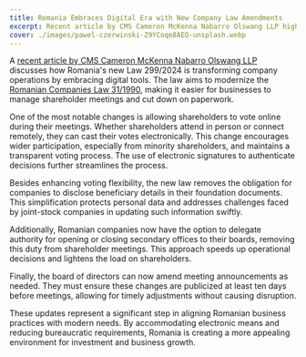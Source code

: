 ```yaml
---
title: Romania Embraces Digital Era with New Company Law Amendments
excerpt: Recent article by CMS Cameron McKenna Nabarro Olswang LLP highlights Romania's move to digitalize company processes.
cover: ./images/pawel-czerwinski-Z9YCoqe8AEQ-unsplash.webp
---
```


A [recent article by CMS Cameron McKenna Nabarro Olswang LLP](https://cms-lawnow.com/en/ealerts/2024/12/romania-amends-companies-law-to-digitalise-shareholders-meetings?utm_source=lawnow-realtime&utm_medium=email&utm_campaign=Romania%20amends%20Companies%20Law%20to%20digitalise%20shareholders%e2%80%99%20meetings&utm_id=4379&utm_term=read_more&utm_content=702494) discusses how Romania's new Law 299/2024 is transforming company operations by embracing digital tools. The law aims to modernize the [Romanian Companies Law 31/1990](https://www.fondulproprietatea.ro/files/live/sites/fondul/files/en/corporate-governance/Legea%2031_1990_engleza.pdf), making it easier for businesses to manage shareholder meetings and cut down on paperwork. 

One of the most notable changes is allowing shareholders to vote online during their meetings. Whether shareholders attend in person or connect remotely, they can cast their votes electronically. This change encourages wider participation, especially from minority shareholders, and maintains a transparent voting process. The use of electronic signatures to authenticate decisions further streamlines the process.

Besides enhancing voting flexibility, the new law removes the obligation for companies to disclose beneficiary details in their foundation documents. This simplification protects personal data and addresses challenges faced by joint-stock companies in updating such information swiftly.

Additionally, Romanian companies now have the option to delegate authority for opening or closing secondary offices to their boards, removing this duty from shareholder meetings. This approach speeds up operational decisions and lightens the load on shareholders.

Finally, the board of directors can now amend meeting announcements as needed. They must ensure these changes are publicized at least ten days before meetings, allowing for timely adjustments without causing disruption.

These updates represent a significant step in aligning Romanian business practices with modern needs. By accommodating electronic means and reducing bureaucratic requirements, Romania is creating a more appealing environment for investment and business growth.
